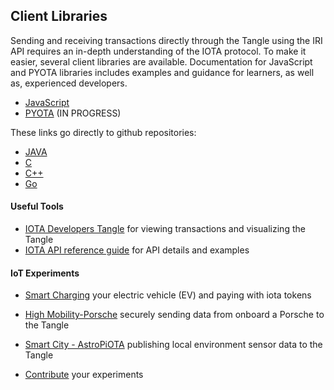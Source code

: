 ## Client Libraries

Sending and receiving transactions directly through the Tangle using the IRI API requires an in-depth understanding of the IOTA protocol.  To make it easier, several client libraries are available.  Documentation for JavaScript and PYOTA libraries includes examples and guidance for learners, as well as, experienced developers.

- [JavaScript](https://github.com/iotaledger/iota.lib.js)
- [PYOTA](pyota/README.md) (IN PROGRESS)

These links go directly to github repositories:

- [JAVA](https://github.com/iotaledger/iota.lib.java)
- [C](https://github.com/iotaledger/entangled)
- [C++](https://github.com/thibault-martinez/iota.lib.cpp)
- [Go](https://github.com/iotaledger/giota)

#### Useful Tools

- [IOTA Developers Tangle](https://devnet.thetangle.org) for viewing transactions and visualizing the Tangle
- [IOTA API reference guide](https://iota.readme.io/reference) for API details and examples

#### IoT Experiments

- [Smart Charging](https://github.com/iotaledger/documentation-markdown/blob/develop/) your electric vehicle (EV) and paying with iota tokens  

- [High Mobility-Porsche](https://github.com/iotaledger/documentation-markdown/blob/develop/mam/knowledgebase/HM.md) securely sending data from onboard a Porsche to the Tangle 

- [Smart City - AstroPiOTA](https://github.com/iotaledger/documentation-markdown/blob/develop/mam/knowledgebase/astropi.md) publishing local environment sensor data to the Tangle

- [Contribute](knowledgebase/contribute.md) your experiments 


